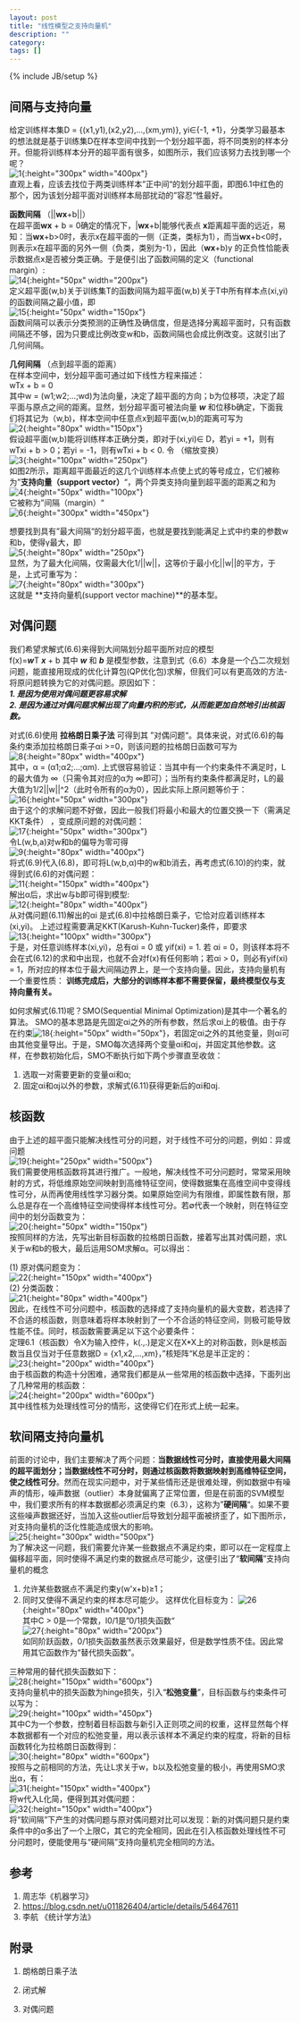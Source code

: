 ```yaml
---
layout: post
title: "线性模型之支持向量机"
description: ""
category: 
tags: []
---
```

{% include JB/setup %}

## 间隔与支持向量
给定训练样本集D = {(x1,y1),(x2,y2),...,(xm,ym)}, yi∈{-1, +1}，分类学习最基本的想法就是基于训练集D在样本空间中找到一个划分超平面，将不同类别的样本分开。但能将训练样本分开的超平面有很多，如图所示，我们应该努力去找到哪一个呢？    
![1](http://127.0.0.1:4000/images/svm1.jpg?raw=true "Title"){:height="300px" width="400px"}  
直观上看，应该去找位于两类训练样本”正中间“的划分超平面，即图6.1中红色的那个，因为该划分超平面对训练样本局部扰动的”容忍“性最好。

**函数间隔** （||**wx**+b||）   
在超平面**wx** + b = 0确定的情况下，|**wx**+b|能够代表点 **x**距离超平面的远近，易知：当**wx**+b>0时，表示x在超平面的一侧（正类，类标为1），而当**wx**+b<0时，则表示x在超平面的另外一侧（负类，类别为-1），因此（**wx**+b)y 的正负性恰能表示数据点x是否被分类正确。于是便引出了函数间隔的定义（functional margin）:  
![14](http://127.0.0.1:4000/images/svm14.png?raw=true "Title"){:height="50px" width="200px"}   
定义超平面(w,b)关于训练集T的函数间隔为超平面(w,b)关于T中所有样本点(xi,yi)的函数间隔之最小值，即  
![15](http://127.0.0.1:4000/images/svm15.png?raw=true "Title"){:height="50px" width="150px"}     
函数间隔可以表示分类预测的正确性及确信度，但是选择分离超平面时，只有函数间隔还不够，因为只要成比例改变w和b，函数间隔也会成比例改变。这就引出了几何间隔。

**几何间隔** （点到超平面的距离）  
在样本空间中，划分超平面可通过如下线性方程来描述：  
                            wTx + b = 0  
其中w = (w1;w2;...;wd)为法向量，决定了超平面的方向；b为位移项，决定了超平面与原点之间的距离。显然，划分超平面可被法向量 ***w*** 和位移b确定，下面我们将其记为（w,b)，样本空间中任意点x到超平面(w,b)的距离可写为  
![2](http://127.0.0.1:4000/images/svm2.png?raw=true "Title"){:height="80px" width="150px"}  
假设超平面(w,b)能将训练样本正确分类，即对于(xi,yi)∈ D，若yi = +1，则有wTxi + b > 0；若yi = -1，则有wTxi + b < 0. 令  （缩放变换）  
![3](http://127.0.0.1:4000/images/svm3.png?raw=true "Title"){:height="100px" width="250px"}  
如图2所示，距离超平面最近的这几个训练样本点使上式的等号成立，它们被称为”**支持向量（support vector）**“，两个异类支持向量到超平面的距离之和为  
![4](http://127.0.0.1:4000/images/svm4.png?raw=true "Title"){:height="50px" width="100px"}  
它被称为”间隔（margin）“  
![6](http://127.0.0.1:4000/images/svm6.jpg?raw=true "Title"){:height="300px" width="450px"}  

想要找到具有”最大间隔“的划分超平面，也就是要找到能满足上式中约束的参数w和b，使得γ最大，即  
![5](http://127.0.0.1:4000/images/svm5.png?raw=true "Title"){:height="80px" width="250px"}   
显然，为了最大化间隔，仅需最大化1/||w||，这等价于最小化||w||的平方，于是，上式可重写为：  
![7](http://127.0.0.1:4000/images/svm7.png?raw=true "Title"){:height="80px" width="300px"}  
这就是 **支持向量机(support vector machine)**的基本型。 

## 对偶问题
我们希望求解式(6.6)来得到大间隔划分超平面所对应的模型  
                        f(x)=***w***T ***x*** + b
其中 ***w*** 和 ***b*** 是模型参数，注意到式（6.6）本身是一个凸二次规划问题，能直接用现成的优化计算包(QP优化包)求解，但我们可以有更高效的方法-将原问题转换为它的对偶问题。原因如下：  
***1. 是因为使用对偶问题更容易求解***    
***2. 是因为通过对偶问题求解出现了向量内积的形式，从而能更加自然地引出核函数。***      

对式(6.6)使用 **拉格朗日乘子法** 可得到其 ”对偶问题“。具体来说，对式(6.6)的每条约束添加拉格朗日乘子αi >=0，则该问题的拉格朗日函数可写为  
![8](http://127.0.0.1:4000/images/svm8.png?raw=true "Title"){:height="80px" width="400px"}   
其中，α = (α1;α2;...;αm). 上式很容易验证：当其中有一个约束条件不满足时，L的最大值为 ∞（只需令其对应的α为 ∞即可）；当所有约束条件都满足时，L的最大值为1/2||w||^2（此时令所有的α为0），因此实际上原问题等价于：  
![16](http://127.0.0.1:4000/images/svm16.png?raw=true "Title"){:height="50px" width="300px"}  
由于这个的求解问题不好做，因此一般我们将最小和最大的位置交换一下（需满足KKT条件） ，变成原问题的对偶问题：  
![17](http://127.0.0.1:4000/images/svm17.png?raw=true "Title"){:height="50px" width="300px"}   
令L(w,b,a)对w和b的偏导为零可得  
![9](http://127.0.0.1:4000/images/svm9.png?raw=true "Title"){:height="80px" width="400px"}   
将式(6.9)代入(6.8)，即可将L(w,b,α)中的w和b消去，再考虑式(6.10)的约束，就得到式(6.6)的对偶问题：  
![11](http://127.0.0.1:4000/images/svm11.png?raw=true "Title"){:height="150px" width="400px"}   
解出α后，求出w与b即可得到模型:  
![12](http://127.0.0.1:4000/images/svm12.png?raw=true "Title"){:height="80px" width="400px"}  
从对偶问题(6.11)解出的αi 是式(6.8)中拉格朗日乘子，它恰对应着训练样本(xi,yi)。
上述过程需要满足KKT(Karush-Kuhn-Tucker)条件，即要求  
![13](http://127.0.0.1:4000/images/svm13.png?raw=true "Title"){:height="100px" width="300px"}   
于是，对任意训练样本(xi,yi)，总有αi = 0 或 yif(xi) = 1. 若 αi = 0，则该样本将不会在式(6.12)的求和中出现，也就不会对f(x)有任何影响；若αi > 0，则必有yif(xi) = 1，所对应的样本位于最大间隔边界上，是一个支持向量。因此，支持向量机有一个重要性质：
**训练完成后，大部分的训练样本都不需要保留，最终模型仅与支持向量有关。**

如何求解式(6.11)呢？SMO(Sequential Minimal Optimization)是其中一个著名的算法。
SMO的基本思路是先固定αi之外的所有参数，然后求αi上的极值。由于存在约束![18](http://127.0.0.1:4000/images/svm18.png?raw=true "Title"){:height="50px" width="50px"}，若固定αi之外的其他变量，则αi可由其他变量导出。于是，SMO每次选择两个变量αi和αj，并固定其他参数。这样，在参数初始化后，SMO不断执行如下两个步骤直至收敛：
1. 选取一对需要更新的变量αi和α;
2. 固定αi和αj以外的参数，求解式(6.11)获得更新后的αi和αj.

## 核函数
由于上述的超平面只能解决线性可分的问题，对于线性不可分的问题，例如：异或问题  
![19](http://127.0.0.1:4000/images/svm19.jpeg?raw=true "Title"){:height="250px" width="500px"}  
我们需要使用核函数将其进行推广。一般地，解决线性不可分问题时，常常采用映射的方式，将低维原始空间映射到高维特征空间，使得数据集在高维空间中变得线性可分，从而再使用线性学习器分类。如果原始空间为有限维，即属性数有限，那么总是存在一个高维特征空间使得样本线性可分。若∅代表一个映射，则在特征空间中的划分函数变为：  
![20](http://127.0.0.1:4000/images/svm20.png?raw=true "Title"){:height="50px" width="150px"}  
按照同样的方法，先写出新目标函数的拉格朗日函数，接着写出其对偶问题，求L关于w和b的极大，最后运用SOM求解α。可以得出：

(1) 原对偶问题变为：  
![22](http://127.0.0.1:4000/images/svm22.png?raw=true "Title"){:height="150px" width="400px"}   
(2) 分类函数：  
![21](http://127.0.0.1:4000/images/svm21.png?raw=true "Title"){:height="80px" width="400px"}   
因此，在线性不可分问题中，核函数的选择成了支持向量机的最大变数，若选择了不合适的核函数，则意味着将样本映射到了一个不合适的特征空间，则极可能导致性能不佳。同时，核函数需要满足以下这个必要条件：  
定理6.1（核函数）令X为输入控件，k(.,.)是定义在X*X上的对称函数，则k是核函数当且仅当对于任意数据D = {x1,x2,...,xm}，”核矩阵“K总是半正定的：  
![23](http://127.0.0.1:4000/images/svm23.png?raw=true "Title"){:height="200px" width="400px"}  
由于核函数的构造十分困难，通常我们都是从一些常用的核函数中选择，下面列出了几种常用的核函数：  
![24](http://127.0.0.1:4000/images/svm24.jpg?raw=true "Title"){:height="200px" width="600px"}  
其中线性核为处理线性可分的情形，这使得它们在形式上统一起来。

## 软间隔支持向量机
前面的讨论中，我们主要解决了两个问题：**当数据线性可分时，直接使用最大间隔的超平面划分；当数据线性不可分时，则通过核函数将数据映射到高维特征空间，使之线性可分**。然而在现实问题中，对于某些情形还是很难处理，例如数据中有噪声的情形，噪声数据（outlier）本身就偏离了正常位置，但是在前面的SVM模型中，我们要求所有的样本数据都必须满足约束（6.3），这称为”**硬间隔**“。如果不要这些噪声数据还好，当加入这些outlier后导致划分超平面被挤歪了，如下图所示，对支持向量机的泛化性能造成很大的影响。  
![25](http://127.0.0.1:4000/images/svm25.jpg?raw=true "Title"){:height="300px" width="500px"}  
为了解决这一问题，我们需要允许某一些数据点不满足约束，即可以在一定程度上偏移超平面，同时使得不满足约束的数据点尽可能少，这便引出了“**软间隔**”支持向量机的概念  
1. 允许某些数据点不满足约束y(w'x+b)≥1； 
2. 同时又使得不满足约束的样本尽可能少。
这样优化目标变为：
![26](http://127.0.0.1:4000/images/svm26.png?raw=true "Title"){:height="80px" width="400px"}  
其中C > 0是一个常数，l0/1是”0/1损失函数“  
![27](http://127.0.0.1:4000/images/svm27.png?raw=true "Title"){:height="80px" width="200px"}  
如同阶跃函数，0/1损失函数虽然表示效果最好，但是数学性质不佳。因此常用其它函数作为“替代损失函数”。 

三种常用的替代损失函数如下：  
![28](http://127.0.0.1:4000/images/svm28.png?raw=true "Title"){:height="150px" width="600px"}  
支持向量机中的损失函数为hinge损失，引入“**松弛变量**”，目标函数与约束条件可以写为：  
![29](http://127.0.0.1:4000/images/svm29.png?raw=true "Title"){:height="100px" width="450px"}  
其中C为一个参数，控制着目标函数与新引入正则项之间的权重，这样显然每个样本数据都有一个对应的松弛变量，用以表示该样本不满足约束的程度，将新的目标函数转化为拉格朗日函数得到：  
![30](http://127.0.0.1:4000/images/svm30.png?raw=true "Title"){:height="80px" width="600px"}  
按照与之前相同的方法，先让L求关于w，b以及松弛变量的极小，再使用SMO求出α，有：  
![31](http://127.0.0.1:4000/images/svm31.png?raw=true "Title"){:height="150px" width="400px"}  
将w代入L化简，便得到其对偶问题：  
![32](http://127.0.0.1:4000/images/svm31.png?raw=true "Title"){:height="150px" width="400px"}  
将“软间隔”下产生的对偶问题与原对偶问题对比可以发现：新的对偶问题只是约束条件中的α多出了一个上限C，其它的完全相同，因此在引入核函数处理线性不可分问题时，便能使用与“硬间隔”支持向量机完全相同的方法。

## 参考
1. 周志华《机器学习》
2. https://blog.csdn.net/u011826404/article/details/54647611
3. 李航 《统计学方法》

## 附录
1.  朗格朗日乘子法  
 
2.  闭式解  

3.  对偶问题  


